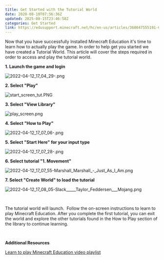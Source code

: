 ```yaml
---
title: Get Started with the Tutorial World
date: 2020-08-10T07:56:36Z
updated: 2025-08-15T23:46:58Z
categories: Get Started
link: https://edusupport.minecraft.net/hc/en-us/articles/360047555191-Get-Started-with-the-Tutorial-World
---
```


Now that you have successfully Installed Minecraft Education it's time to learn how to actually play the game. In order to help get you started we have created a Tutorial World. This article will cover the steps required in order to access and play the tutorial world.

**1. Launch the game and login**

![2022-04-12_17_04_29-.png](https://edusupport.minecraft.net/hc/article_attachments/5559367422740)

**2. Select "Play"**

![start_screen_tut.PNG](https://edusupport.minecraft.net/hc/article_attachments/360076494232)

**3. Select "View Library"**

![play_screen.png](https://edusupport.minecraft.net/hc/article_attachments/4402660727828)

**4. Select "How to Play"**

![2022-04-12_17_07_06-.png](https://edusupport.minecraft.net/hc/article_attachments/5559470813076)

**5. Select "Start Here" for your input type**

![2022-04-12_17_07_28-.png](https://edusupport.minecraft.net/hc/article_attachments/5559482643348)

**6. Select tutorial "1. Movement"**

![2022-04-12_17_07_55-Marshall_Marshall\_-\_Just_As_I_Am.png](https://edusupport.minecraft.net/hc/article_attachments/5559511236372)

**7. Select "Create World" to load the tutorial**

![2022-04-12_17_08_05-Slack\_\_\_\_\_Taylor_Feddersen\_\_\_Mojang.png](https://edusupport.minecraft.net/hc/article_attachments/5559523111956)

 

The tutorial world will launch.  Follow the on-screen instructions to learn to play Minecraft Education. After you complete the first tutorial, you can exit the world and explore the other tutorials found in the How to Play section of the library to continue learning. 

 

**Additional Resources**

[Learn to play Minecraft Education video playlist](https://www.youtube.com/playlist?list=PLg9lToc61ftpZjtoCJoPZ8gLyXVk1whOV)
